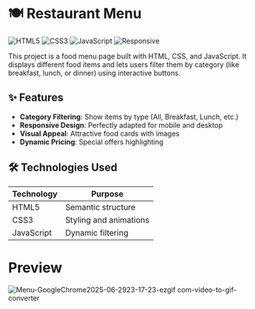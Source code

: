 # 🍽️ Restaurant Menu

![HTML5](https://img.shields.io/badge/HTML5-E34F26?logo=html5&logoColor=white)
![CSS3](https://img.shields.io/badge/CSS3-1572B6?logo=css3&logoColor=white)
![JavaScript](https://img.shields.io/badge/JavaScript-ES6+-F7DF1E?logo=javascript&logoColor=black)
![Responsive](https://img.shields.io/badge/Responsive-Yes-success)

This project is a food menu page built with HTML, CSS, and JavaScript. It displays different food items and lets users filter them by category (like breakfast, lunch, or dinner) using interactive buttons.

## ✨ Features
- **Category Filtering**: Show items by type (All, Breakfast, Lunch, etc.)
- **Responsive Design**: Perfectly adapted for mobile and desktop
- **Visual Appeal**: Attractive food cards with images
- **Dynamic Pricing**: Special offers highlighting

## 🛠️ Technologies Used
| Technology | Purpose |
|------------|---------|
| HTML5 | Semantic structure |
| CSS3 | Styling and animations |
| JavaScript | Dynamic filtering |

# Preview
![Menu-GoogleChrome2025-06-2923-17-23-ezgif com-video-to-gif-converter](https://github.com/user-attachments/assets/7cd6dee0-6eba-4951-8fb1-de50e776c200)
